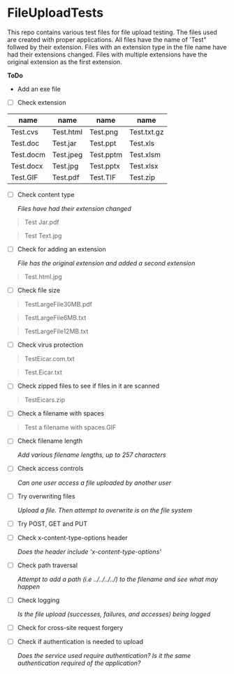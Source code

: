 # FileUploadTests

This repo contains various test files for file upload testing. The files used are created with proper applications. All files have the name of 'Test" follwed by their extension. Files with an extension type in the file name have had their extensions changed. Files with multiple extensions have the original extension as the first extension.

**ToDo**

- Add an exe file


- [ ] Check extension


name|name|name|name
---------|-----------|----------|------------
Test.cvs | Test.html | Test.png | Test.txt.gz
Test.doc | Test.jar | Test.ppt | Test.xls
Test.docm | Test.jpeg | Test.pptm | Test.xlsm
Test.docx | Test.jpg | Test.pptx | Test.xlsx
Test.GIF | Test.pdf | Test.TIF | Test.zip




- [ ] Check content type

   *Files have had their extension changed*

>Test Jar.pdf

>Test Text.jpg




- [ ] Check for adding an extension

   *File has the original extension and added a second extension*

>Test.html.jpg




- [ ] Check file size


>TestLargeFile30MB.pdf

>TestLargeFile6MB.txt

>TestLargeFile12MB.txt





- [ ] Check virus protection

>TestEicar.com.txt

>Test.Eicar.txt




- [ ] Check zipped files to see if files in it are scanned

> TestEicars.zip



- [ ] Check a filename with spaces
   
>Test a filename with spaces.GIF


- [ ] Check filename length

   *Add various filename lengths, up to 257 characters*


- [ ] Check access controls

   *Can one user access a file uploaded by another user*


- [ ] Try overwriting files
   
   *Upload a file. Then attempt to overwrite is on the file system*


- [ ] Try POST, GET and PUT



- [ ] Check x-content-type-options header
   
   *Does the header include 'x-content-type-options'*


- [ ] Check path traversal
   
   *Attempt to add a path (i.e ../../../../) to the filename and see what may happen*

- [ ] Check logging
   
   *Is the file upload (successes, failures, and accesses) being logged*


- [ ] Check for cross-site request forgery


- [ ] Check if authentication is needed to upload
  
  *Does the service used require authentication? Is it the same authentication required of the application?*


